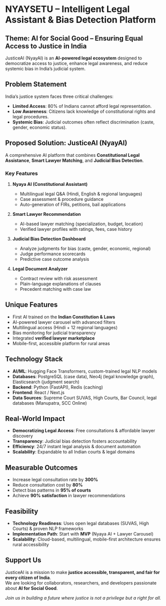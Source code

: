 # NYAYSETU – Intelligent Legal Assistant & Bias Detection Platform  
## Theme: AI for Social Good – Ensuring Equal Access to Justice in India  

JusticeAI (NyayAI) is an **AI-powered legal ecosystem** designed to democratize access to justice, enhance legal awareness, and reduce systemic bias in India’s judicial system. 

##  Problem Statement  
India’s justice system faces three critical challenges:  
- **Limited Access**: 80% of Indians cannot afford legal representation.  
- **Low Awareness**: Citizens lack knowledge of constitutional rights and legal procedures.  
- **Systemic Bias**: Judicial outcomes often reflect discrimination (caste, gender, economic status).  

##  Proposed Solution: JusticeAI (NyayAI)  

A comprehensive AI platform that combines **Constitutional Legal Assistance**, **Smart Lawyer Matching**, and **Judicial Bias Detection**.  

###  Key Features  

1. **Nyaya AI (Constitutional Assistant)**  
   - Multilingual legal Q&A (Hindi, English & regional languages)  
   - Case assessment & procedure guidance  
   - Auto-generation of FIRs, petitions, bail applications  

2. **Smart Lawyer Recommendation**  
   - AI-based lawyer matching (specialization, budget, location)  
   - Verified lawyer profiles with ratings, fees, case history  

3. **Judicial Bias Detection Dashboard**  
   - Analyze judgments for bias (caste, gender, economic, regional)  
   - Judge performance scorecards  
   - Predictive case outcome analysis  

4. **Legal Document Analyzer**  
   - Contract review with risk assessment  
   - Plain-language explanations of clauses  
   - Precedent matching with case law  

##  Unique Features  
- First AI trained on the **Indian Constitution & Laws**  
-  AI-powered lawyer carousel with advanced filters  
-  Multilingual access (Hindi + 12 regional languages)  
-  Bias monitoring for judicial transparency  
-  Integrated **verified lawyer marketplace**  
-  Mobile-first, accessible platform for rural areas  

##  Technology Stack  

- **AI/ML**: Hugging Face Transformers, custom-trained legal NLP models  
- **Databases**: PostgreSQL (case data), Neo4j (legal knowledge graph), Elasticsearch (judgment search)  
- **Backend**: Python (FastAPI), Redis (caching)  
- **Frontend**: React / Next.js  
- **Data Sources**: Supreme Court SUVAS, High Courts, Bar Council, legal databases (Manupatra, SCC Online)  

##  Real-World Impact  

- **Democratizing Legal Access**: Free consultations & affordable lawyer discovery  
- **Transparency**: Judicial bias detection fosters accountability  
- **Efficiency**: 24/7 instant legal analysis & document automation  
- **Scalability**: Expandable to all Indian courts & legal domains  

##  Measurable Outcomes  

- Increase legal consultation rate by **300%**  
-  Reduce consultation cost by **80%**  
-  Detect bias patterns in **95% of courts**  
-  Achieve **90% satisfaction** in lawyer recommendations  

##  Feasibility  

- **Technology Readiness**: Uses open legal databases (SUVAS, High Courts) & proven NLP frameworks  
- **Implementation Path**: Start with **MVP** (Nyaya AI + Lawyer Carousel)  
- **Scalability**: Cloud-based, multilingual, mobile-first architecture ensures rural accessibility  

##  Support Us  

JusticeAI is a mission to make **justice accessible, transparent, and fair for every citizen of India**.  
We are looking for collaborators, researchers, and developers passionate about **AI for Social Good**.  

 *Join us in building a future where justice is not a privilege but a right for all.*  

